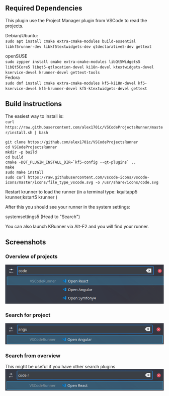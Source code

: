 

## Required Dependencies

This plugin use the Project Manager plugin from VSCode to read the projects. 

Debian/Ubuntu:  
`sudo apt install cmake extra-cmake-modules build-essential libkf5runner-dev libkf5textwidgets-dev qtdeclarative5-dev gettext`

openSUSE  
`sudo zypper install cmake extra-cmake-modules libQt5Widgets5 libQt5Core5 libqt5-qtlocation-devel ki18n-devel ktextwidgets-devel kservice-devel krunner-devel gettext-tools`  
Fedora  
`sudo dnf install cmake extra-cmake-modules kf5-ki18n-devel kf5-kservice-devel kf5-krunner-devel kf5-ktextwidgets-devel gettext`  

## Build instructions

The easiest way to install is:  
`curl https://raw.githubusercontent.com/alex1701c/VSCodeProjectsRunner/master/install.sh | bash`

```
git clone https://github.com/alex1701c/VSCodeProjectsRunner
cd VSCodeProjectsRunner
mkdir -p build
cd build
cmake -DQT_PLUGIN_INSTALL_DIR=`kf5-config --qt-plugins` ..
make
sudo make install
sudo curl https://raw.githubusercontent.com/vscode-icons/vscode-icons/master/icons/file_type_vscode.svg -o /usr/share/icons/code.svg
```

Restart krunner to load the runner (in a terminal type: kquitapp5 krunner;kstart5 krunner )

After this you should see your runner in the system settings:

systemsettings5 (Head to "Search")

You can also launch KRunner via Alt-F2 and you will find your runner.

## Screenshots

### Overview of projects
![Overview of projects](https://raw.githubusercontent.com/alex1701c/Screenshots/master/VSCodeProjectsRunner/app_overview.png)

### Search for project
![Overview of projects](https://raw.githubusercontent.com/alex1701c/Screenshots/master/VSCodeProjectsRunner/search_project.png)

### Search from overview  
This might be useful if you have other search plugins   
![Overview of projects](https://raw.githubusercontent.com/alex1701c/Screenshots/master/VSCodeProjectsRunner/app_filter.png)